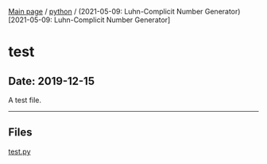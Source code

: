 [Main page](/) / [python](/python) / (2021-05-09: Luhn-Complicit Number Generator)[2021-05-09: Luhn-Complicit Number Generator]

# test

## Date: 2019-12-15

A test file.

-----

## Files

[test.py](test.py)